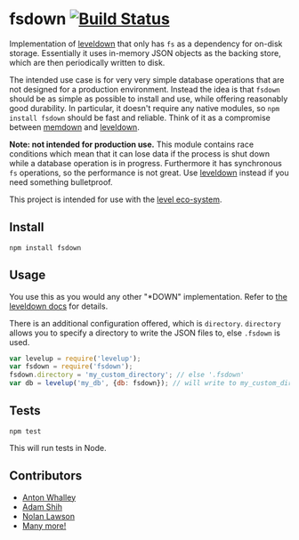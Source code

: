 # fsdown [![Build Status](https://travis-ci.org/nolanlawson/fsdown.svg)](https://travis-ci.org/nolanlawson/fsdown)

Implementation of [leveldown](https://github.com/Level/leveldown) that only has `fs` as a dependency for on-disk storage. Essentially
it uses in-memory JSON objects as the backing store, which are then periodically written to disk.

The intended use case is for very very simple database operations that are not designed for a production environment. Instead the idea
is that `fsdown` should be as simple as possible to install and use, while offering reasonably good durability. In particular,
it doesn't require any native modules, so `npm install fsdown` should be fast and reliable.
Think of it as a compromise between [memdown](https://github.com/level/memdown) and [leveldown](https://github.com/Level/leveldown).

**Note: not intended for production use.** This module contains race conditions which mean that it can
lose data if the process is shut down while a database operation is in progress. Furthermore it has synchronous `fs`
operations, so the performance is not great. Use [leveldown](https://github.com/Level/leveldown) instead if you need something bulletproof.

This project is intended for use with the [level eco-system](https://github.com/level/).

## Install

```
npm install fsdown
```

## Usage

You use this as you would any other "\*DOWN" implementation. Refer to [the leveldown docs](https://github.com/Level/leveldown) for details.

There is an additional configuration offered, which is `directory`. `directory` allows you to specify a directory to write the JSON files to, else
`.fsdown` is used.

```js
var levelup = require('levelup');
var fsdown = require('fsdown');
fsdown.directory = 'my_custom_directory'; // else '.fsdown'
var db = levelup('my_db', {db: fsdown}); // will write to my_custom_directory/my_db.json
```

## Tests

    npm test

This will run tests in Node.

##  Contributors

* [Anton Whalley](https://github.com/no9)
* [Adam Shih](https://github.com/adamshih)
* [Nolan Lawson](https://github.com/nolanlawson)
* [Many more!](https://github.com/nolanlawson/fsdown/graphs/contributors)
